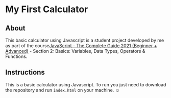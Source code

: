 # My First Calculator

## About

This basic calculator using Javascript is a student project developed by me as part of the course[JavaScript - The Complete Guide 2021 (Beginner + Advanced)](https://www.udemy.com/course/javascript-the-complete-guide-2020-beginner-advanced/) -  Section 2: Basics: Variables, Data
Types, Operators & Functions.

## Instructions

This is a basic calculator using Javascript. To run you just need to download the repository and run `index.html` on your machine. :relaxed:

